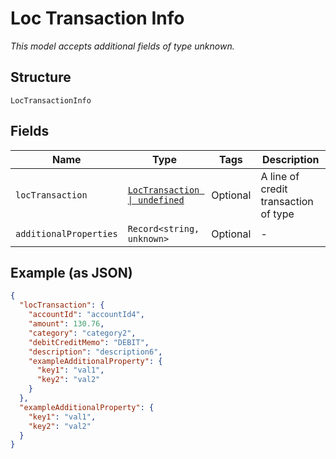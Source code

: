 
# Loc Transaction Info

*This model accepts additional fields of type unknown.*

## Structure

`LocTransactionInfo`

## Fields

| Name | Type | Tags | Description |
|  --- | --- | --- | --- |
| `locTransaction` | [`LocTransaction \| undefined`](../../doc/models/loc-transaction.md) | Optional | A line of credit transaction of type |
| `additionalProperties` | `Record<string, unknown>` | Optional | - |

## Example (as JSON)

```json
{
  "locTransaction": {
    "accountId": "accountId4",
    "amount": 130.76,
    "category": "category2",
    "debitCreditMemo": "DEBIT",
    "description": "description6",
    "exampleAdditionalProperty": {
      "key1": "val1",
      "key2": "val2"
    }
  },
  "exampleAdditionalProperty": {
    "key1": "val1",
    "key2": "val2"
  }
}
```

